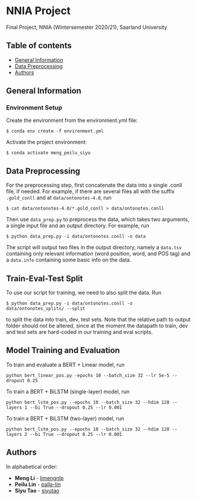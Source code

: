 # NNIA Project
Final Project, NNIA (Wintersemester 2020/21), Saarland University

## Table of contents
* [General Information](#general-information)
* [Data Preprocessing](#data-preprocessing)
* [Authors](#authors)

## General Information
### Environment Setup
Create the environment from the environment.yml file:
```
$ conda env create -f environment.yml
```
Activate the project environment:
```
$ conda activate meng_peilu_siyu
```

## Data Preprocessing

For the preprocessing step, first concatenate the data into a single .conll file, if needed. For example, if there are several files all with the suffix `.gold_conll` and at `data/ontonotes-4.0`, run
```
$ cat data/ontonotes-4.0/*.gold_conll > data/ontonotes.conll
```

Then use `data_prep.py` to preprocess the data, which takes two arguments, a single input file and an output directory. For example, run
```
$ python data_prep.py -i data/ontonotes.conll -o data
```
The script will output two files in the output directory, namely a `data.tsv` containing only relevant information (word position, word, and POS tag) and a `data.info` containing some basic info on the data.

## Train-Eval-Test Split

To use our script for training, we need to also split the data. Run
```
$ python data_prep.py -i data/ontonotes.conll -o data/ontonotes_splits/ --split
```
to split the data into train, dev, test sets. Note that the relative path to output folder should not be altered, since at the moment the datapath to train, dev and test sets are hard-coded in our training and eval scripts. 

## Model Training and Evaluation

To train and evaluate a BERT + Linear model, run
```
python bert_linear_pos.py -epochs 10 --batch_size 32 --lr 5e-5 --dropout 0.25
```

To train a BERT + BiLSTM (single-layer) model, run
```
python bert_lstm_pos.py --epochs 10 --batch_size 32 --hdim 128 --layers 1 --bi True --dropout 0.25 --lr 0.001
```

To train a BERT + BiLSTM (two-layer) model, run
```
python bert_lstm_pos.py --epochs 10 --batch_size 32 --hdim 128 --layers 2 --bi True --dropout 0.25 --lr 0.001
```

## Authors
In alphabetical order:
* **Meng Li** - [limengnlp](https://github.com/limengnlp)
* **Peilu Lin** - [palla-lin](https://github.com/palla-lin)
* **Siyu Tao** - [siyutao](https://github.com/siyutao)
